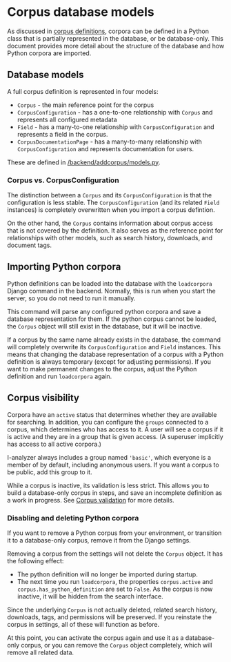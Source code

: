 # Corpus database models

As discussed in [corpus definitions](/documentation/Corpus-definitions.md), corpora can be defined in a Python class that is partially represented in the database, or be database-only. This document provides more detail about the structure of the database and how Python corpora are imported.

## Database models

A full corpus definition is represented in four models:

- `Corpus` - the main reference point for the corpus
- `CorpusConfiguration` - has a one-to-one relationship with `Corpus` and represents all configured metadata
- `Field` - has a many-to-one relationship with `CorpusConfiguration` and represents a field in the corpus.
- `CorpusDocumentationPage` - has a many-to-many relationship with `CorpusConfiguration` and represents documentation for users.

These are defined in [/backend/addcorpus/models.py](/backend/addcorpus/models.py).

### Corpus vs. CorpusConfiguration

The distinction between a `Corpus` and its `CorpusConfiguration` is that the configuration is less stable. The `CorpusConfiguration` (and its related `Field` instances) is completely overwritten when you import a corpus defintion.

On the other hand, the `Corpus` contains information about corpus access that is not covered by the definition. It also serves as the reference point for relationships with other models, such as search history, downloads, and document tags.

 ## Importing Python corpora

Python definitions can be loaded into the database with the `loadcorpora` Django command in the backend. Normally, this is run when you start the server, so you do not need to run it manually.

This command will parse any configured python corpora and save a database representation for them. If the python corpus cannot be loaded, the `Corpus` object will still exist in the database, but it will be inactive.

If a corpus by the same name already exists in the database, the command will completely overwrite its `CorpusConfiguration` and `Field` instances. This means that changing the database representation of a corpus with a Python definition is always temporary (except for adjusting permissions). If you want to make permanent changes to the corpus, adjust the Python definition and run `loadcorpora` again.

## Corpus visibility

Corpora have an `active` status that determines whether they are available for searching. In addition, you can configure the `groups` connected to a corpus, which determines who has access to it. A user will see a corpus if it is active and they are in a group that is given access. (A superuser implicitly has access to all active corpora.)

I-analyzer always includes a group named `'basic'`, which everyone is a member of by default, including anonymous users. If you want a corpus to be public, add this group to it.

While a corpus is inactive, its validation is less strict. This allows you to build a database-only corpus in steps, and save an incomplete definition as a work in progress. See [Corpus validation](/documentation/Corpus-validation.md) for more details.

### Disabling and deleting Python corpora

If you want to remove a Python corpus from your environment, or transition it to a database-only corpus, remove it from the Django settings.

Removing a corpus from the settings will not delete the `Corpus` object. It has the following effect:

- The python definition will no longer be imported during startup.
- The next time you run `loadcorpora`, the properties `corpus.active` and `corpus.has_python_definition` are set to `False`. As the corpus is now inactive, it will be hidden from the search interface.

Since the underlying `Corpus` is not actually deleted, related search history, downloads, tags, and permissions will be preserved. If you reinstate the corpus in settings, all of these will function as before.

At this point, you can activate the corpus again and use it as a database-only corpus, or you can remove the `Corpus` object completely, which will remove all related data.
